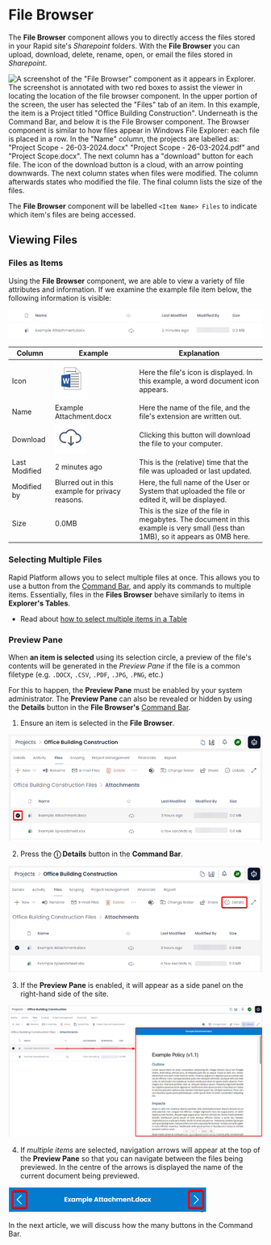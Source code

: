 # File Browser

The **File Browser** component allows you to directly access the files stored in your Rapid site's *Sharepoint* folders. With the **File Browser** you can upload, download, delete, rename, open, or email the files stored in *Sharepoint*.

![A screenshot of the "File Browser" component as it appears in Explorer. The screenshot is annotated with two red boxes to assist the viewer in locating the location of the file browser component. In the upper portion of the screen, the user has selected the "Files" tab of an item. In this example, the item is a Project titled "Office Building Construction". Underneath is the Command Bar, and below it is the File Browser component. The Browser component is similar to how files appear in Windows File Explorer: each file is placed in a row. In the "Name" column, the projects are labelled as: "Project Scope - 26-03-2024.docx" "Project Scope - 26-03-2024.pdf" and "Project Scope.docx". The next column has a "download" button for each file. The icon of the download button is a cloud, with an arrow pointing downwards. The next column states when files were modified. The column afterwards states who modified the file. The final column lists the size of the files.](<File Browser Example.png>)

The **File Browser** component will be labelled `<Item Name> Files` to indicate which item's files are being accessed.

<!-- These docs regarding how to configure document storage now seems outdated as its set up automatically? Or am I missing something...? We also discuss how to set up the component in Keyper Manual. -->

## Viewing Files

### Files as Items

Using the **File Browser** component, we are able to view a variety of file attributes and information. If we examine the example file item below, the following information is visible:

![A screenshot of the example file item "Example Attachment.docx" again.](<Files Item.png>)

| Column | Example | Explanation |
| --- | --- | --- |
| Icon | ![A screenshot of the Microsoft Word icon, zoomed in from the image above. It resembles a written page, with a blue W logo atop it.](<Files Word Example.png>) | Here the file's icon is displayed. In this example, a word document icon appears.|
| Name | Example Attachment.docx | Here the name of the file, and the file's extension are written out.|
| Download | ![A screenshot of the download icon, zoomed in from the image above. It resembles a cloud with an arrow descending from it.](<Files Download Button.png>) | Clicking this button will download the file to your computer.|
| Last Modified | 2 minutes ago | This is the (relative) time that the file was uploaded or last updated. |
| Modified by | Blurred out in this example for privacy reasons. | Here, the full name of the User or System that uploaded the file or edited it, will be displayed.
| Size | 0.0MB | This is the size of the file in megabytes. The document in this example is very small (less than 1MB), so it appears as 0MB here.|

### Selecting Multiple Files

Rapid Platform allows you to select multiple files at once. This allows you to use a button from the [Command Bar](</docs/Rapid/3-User Manual/glossary/glossary.md#command-bar>), and apply its commands to multiple items. Essentially, files in the **Files Browser** behave similarly to items in **Explorer's Tables**.

- Read about [how to select multiple items in a Table](</docs/Rapid/3-User Manual/2-Explorer/1-Tables/3-manipulating-data-using-tables/3-manipulating-data-using-tables.md#selecting-multiple-items>)

### Preview Pane

When **an item is selected** using its selection circle, a preview of the file's contents will be generated in the *Preview Pane* if the file is a common filetype (e.g. `.DOCX`, `.CSV`, `.PDF`, `.JPG`, `.PNG`, etc.)

For this to happen, the **Preview Pane** must be enabled by your system administrator. The **Preview Pane** can also be revealed or hidden by using the **Details** button in the **File Browser's** [Command Bar](</docs/Rapid/3-User Manual/glossary/glossary.md#command-bar>).

1. Ensure an item is selected in the **File Browser**.

![Alt text](<Files Selected Item.png>)

2. Press the **ⓘ Details** button in the **Command Bar**.

![A screenshot that shows the location of the details button. The screenshot is annotated with a red box to highlight the location of the button. The "Details" button has an icon of the letter "i" enclosed within a circle: symbolising that this button provides further information.](<Files Selected Item Details Button.png>)

3. If the **Preview Pane** is enabled, it will appear as a side panel on the right-hand side of the site.

![A screenshot of the Preview Pane and how it appears on the Rapid site. The screenshot is annotated with a red box that surrounds the Preview Pane. There is also a red arrow indicating that the item which has been selected is now displaying in the pane.](<Files Selected Item Details Pane.png>)

4. If *multiple items* are selected, navigation arrows will appear at the top of the **Preview Pane** so that you can navigate between the files being previewed. In the centre of the arrows is displayed the name of the current document being previewed.

![A screenshot showing how the navigation arrows appear in the header. This is a "zoomed-in" view of the header from the previous image. The screenshot is annotated with red boxes to highlight the location of the arrows that point left and right at either side of the blue heading. The name of the current file is displayed in the centre of the header.](<Files Selected Multipane.png>)

In the next article, we will discuss how the many buttons in the Command Bar.